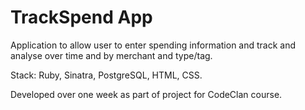 # TrackSpend App

Application to allow user to enter spending information and track and analyse over time and by merchant and type/tag.

Stack: Ruby, Sinatra, PostgreSQL, HTML, CSS. 

Developed over one week as part of project for CodeClan course.
